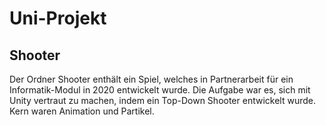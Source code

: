 # Uni-Projekt

## Shooter
Der Ordner Shooter enthält ein Spiel, welches in Partnerarbeit für ein Informatik-Modul in 2020 entwickelt wurde. Die Aufgabe war es, sich mit Unity vertraut zu machen, indem ein Top-Down Shooter entwickelt wurde. Kern waren Animation und Partikel.
